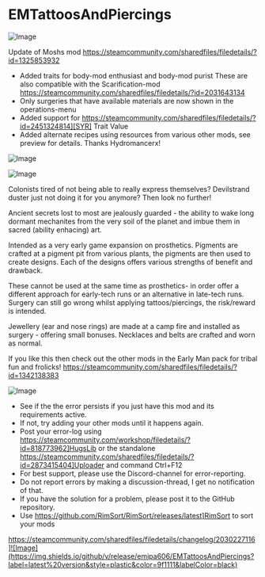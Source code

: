 # EMTattoosAndPiercings

![Image](https://i.imgur.com/buuPQel.png)

Update of Moshs mod
https://steamcommunity.com/sharedfiles/filedetails/?id=1325853932

- Added traits for body-mod enthusiast and body-mod purist
  These are also compatible with the Scarification-mod 
  https://steamcommunity.com/sharedfiles/filedetails/?id=2031643134
- Only surgeries that have available materials are now shown in the operations-menu
- Added support for https://steamcommunity.com/sharedfiles/filedetails/?id=2451324814][SYR] Trait Value
- Added alternate recipes using resources from various other mods, see preview for details. Thanks Hydromancerx!

![Image](https://i.imgur.com/pufA0kM.png)

	
![Image](https://i.imgur.com/Z4GOv8H.png)


Colonists tired of not being able to really express themselves?
Devilstrand duster just not doing it for you anymore?
Then look no further!

Ancient secrets lost to most are jealously guarded - the ability to wake long dormant mechanites from the very soil of the planet and imbue them in sacred (ability enhacing) art.

Intended as a very early game expansion on prosthetics. 
Pigments are crafted at a pigment pit from various plants, the pigments are then used to create designs.
Each of the designs offers various strengths of benefit and drawback.

These cannot be used at the same time as prosthetics- in order offer a different approach for early-tech runs or an alternative in late-tech runs.
Surgery can still go wrong whilst applying tattoos/piercings, the risk/reward is intended.

Jewellery (ear and nose rings) are made at a camp fire and installed as surgery - offering small bonuses.
Necklaces and belts are crafted and worn as normal.

If you like this then check out the other mods in the Early Man pack for tribal fun and frolicks!
https://steamcommunity.com/sharedfiles/filedetails/?id=1342138383


![Image](https://i.imgur.com/PwoNOj4.png)



-  See if the the error persists if you just have this mod and its requirements active.
-  If not, try adding your other mods until it happens again.
-  Post your error-log using https://steamcommunity.com/workshop/filedetails/?id=818773962]HugsLib or the standalone https://steamcommunity.com/sharedfiles/filedetails/?id=2873415404]Uploader and command Ctrl+F12
-  For best support, please use the Discord-channel for error-reporting.
-  Do not report errors by making a discussion-thread, I get no notification of that.
-  If you have the solution for a problem, please post it to the GitHub repository.
-  Use https://github.com/RimSort/RimSort/releases/latest]RimSort to sort your mods



https://steamcommunity.com/sharedfiles/filedetails/changelog/2030227116]![Image](https://img.shields.io/github/v/release/emipa606/EMTattoosAndPiercings?label=latest%20version&style=plastic&color=9f1111&labelColor=black)


